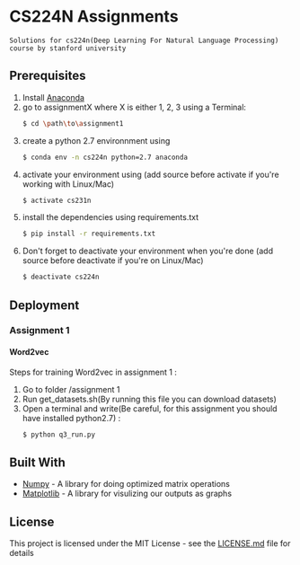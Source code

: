 # CS224N Assignments
    Solutions for cs224n(Deep Learning For Natural Language Processing) course by stanford university
## Prerequisites
1. Install [Anaconda](https://www.continuum.io/downloads "Anaconda Official Website")
2. go to assignmentX where X is either 1, 2, 3 using a Terminal:
    ```sh
    $ cd \path\to\assignment1
    ```
3. create a python 2.7 environnment using
    ```sh
    $ conda env -n cs224n python=2.7 anaconda
    ```
4. activate your environment using (add source before activate if you're working with Linux/Mac)
    ```sh
    $ activate cs231n
    ```
5. install the dependencies using requirements.txt
    ```sh
    $ pip install -r requirements.txt
    ```
6. Don't forget to deactivate your environment when you're done (add source before deactivate if you're on Linux/Mac)
    ```sh
    $ deactivate cs224n
<!-- ## Running the tests

Explain how to run the automated tests for this system

### Break down into end to end tests

Explain what these tests test and why

```
Give an example
```

### And coding style tests

Explain what these tests test and why

```
Give an example
``` -->

## Deployment

### Assignment 1

#### Word2vec
Steps for training Word2vec in assignment 1 :
1. Go to folder /assignment 1
2. Run get_datasets.sh(By running this file you can download datasets)
3. Open a terminal and write(Be careful, for this assignment you should have installed python2.7) : 
    ```sh
    $ python q3_run.py
    ```
    
## Built With

* [Numpy](http://www.numpy.org/) - A library for doing optimized matrix operations
* [Matplotlib](https://matplotlib.org/) - A library for visulizing our outputs as graphs

<!-- ## Contributing

Please read [CONTRIBUTING.md](https://gist.github.com/PurpleBooth/b24679402957c63ec426) for details on our code of conduct, and the process for submitting pull requests to us.

## Versioning

We use [SemVer](http://semver.org/) for versioning. For the versions available, see the [tags on this repository](https://github.com/your/project/tags).  -->

<!-- ## Authors

* **Erfan Miahi** - *Initial work* - [PurpleBooth](https://github.com/erfanMhi) -->

<!-- See also the list of [contributors](https://github.com/your/project/contributors) who participated in this project. -->

## License

This project is licensed under the MIT License - see the [LICENSE.md](LICENSE.md) file for details

<!-- ## Acknowledgments

* Hat tip to anyone whose code was used
* Inspiration
* etc

## Assignment 1

### Word2vec output

### Sentiment output -->